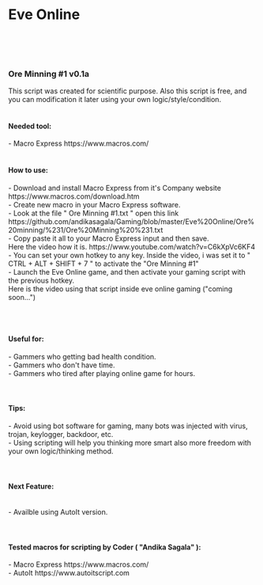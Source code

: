 <h1>Eve Online</h1>
<br><br><br>

<h3>Ore Minning #1 v0.1a</h3>

This script was created for scientific purpose. Also this script is free, and you can modification it later using your own logic/style/condition.<br><br>

<h4>Needed tool:</h4>
- Macro Express https://www.macros.com/
<br><br>
<h4>How to use:</h4>
- Download and install Macro Express from it's Company website https://www.macros.com/download.htm<br>
- Create new macro in your Macro Express software.<br>
- Look at the file " Ore Minning #1.txt " open this link https://github.com/andikasagala/Gaming/blob/master/Eve%20Online/Ore%20minning/%231/Ore%20Minning%20%231.txt <br>
- Copy paste it all to your Macro Express input and then save.<br>
Here the video how it is. https://www.youtube.com/watch?v=C6kXpVc6KF4  <br>
- You can set your own hotkey to any key. Inside the video, i was set it to " CTRL + ALT + SHIFT + 7 " to activate the "Ore Minning #1" <br>
- Launch the Eve Online game, and then activate your gaming script with the previous hotkey.<br>
Here is the video using that script inside eve online gaming ("coming soon...")

<br><br>


<h4>Useful for:</h4>
- Gammers who getting bad health condition.<br>
- Gammers who don't have time.<br>
- Gammers who tired after playing online game for hours.<br><br><br>

<h4>Tips:</h4>
- Avoid using bot software for gaming, many bots was injected with virus, trojan, keylogger, backdoor, etc.<br>
- Using scripting will help you thinking more smart also more freedom with your own logic/thinking method.<br><br><br>

<h4>Next Feature:</h4><br>
- Availble using AutoIt version. <br><br><br>

<h4>Tested macros for scripting by Coder ( "Andika Sagala" ):</h4>
- Macro Express https://www.macros.com/<br>
- AutoIt https://www.autoitscript.com<br>
<br><br><br><br><br><br><br>
